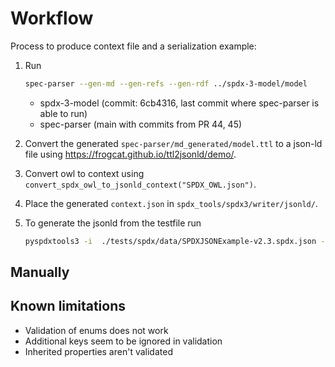 # Workflow

Process to produce context file and a serialization example:

1. Run

    ```sh
    spec-parser --gen-md --gen-refs --gen-rdf ../spdx-3-model/model
    ```

    - spdx-3-model (commit: 6cb4316, last commit where spec-parser is able to run)
    - spec-parser (main with commits from PR 44, 45)

2. Convert the generated `spec-parser/md_generated/model.ttl` to a json-ld file using <https://frogcat.github.io/ttl2jsonld/demo/>.
3. Convert owl to context using `convert_spdx_owl_to_jsonld_context("SPDX_OWL.json")`.
4. Place the generated `context.json` in `spdx_tools/spdx3/writer/jsonld/`.
5. To generate the jsonld from the testfile run

    ```sh
    pyspdxtools3 -i  ./tests/spdx/data/SPDXJSONExample-v2.3.spdx.json -o example_with_context
    ```

## Manually

## Known limitations

- Validation of enums does not work
- Additional keys seem to be ignored in validation
- Inherited properties aren't validated
